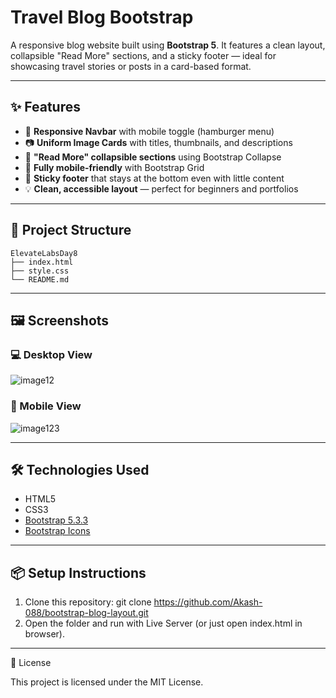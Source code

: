 # Travel Blog Bootstrap

A responsive blog website built using **Bootstrap 5**. It features a clean layout, collapsible "Read More" sections, and a sticky footer — ideal for showcasing travel stories or posts in a card-based format.

---

## ✨ Features

- 🧭 **Responsive Navbar** with mobile toggle (hamburger menu)
- 📷 **Uniform Image Cards** with titles, thumbnails, and descriptions
- 🔽 **"Read More" collapsible sections** using Bootstrap Collapse
- 📱 **Fully mobile-friendly** with Bootstrap Grid
- 📌 **Sticky footer** that stays at the bottom even with little content
- 💡 **Clean, accessible layout** — perfect for beginners and portfolios

---

## 📁 Project Structure

```
ElevateLabsDay8
├── index.html
├── style.css
└── README.md
```


---

## 🖼️ Screenshots

### 💻 Desktop View

![image12](https://github.com/user-attachments/assets/ddf55c2a-81f0-49c5-b922-17f48d65dcc5)

### 📱 Mobile View

![image123](https://github.com/user-attachments/assets/b5c36319-0eee-4981-9149-c26ce3fbef9c)

---

## 🛠️ Technologies Used

- HTML5
- CSS3
- [Bootstrap 5.3.3](https://getbootstrap.com/)
- [Bootstrap Icons](https://icons.getbootstrap.com/)

---

## 📦 Setup Instructions

1. Clone this repository:
   git clone https://github.com/Akash-088/bootstrap-blog-layout.git
2. Open the folder and run with Live Server (or just open index.html in browser).

---

📄 License

This project is licensed under the MIT License.
